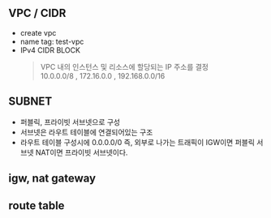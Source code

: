 ## VPC / CIDR
- create vpc
- name tag: test-vpc
- IPv4 CIDR BLOCK
  > VPC 내의 인스턴스 및 리소스에 할당되는 IP 주소를 결정 <br/>
  > 10.0.0.0/8 , 172.16.0.0 , 192.168.0.0/16 <br/>

## SUBNET 
- 퍼블릭, 프라이빗 서브넷으로 구성 <br/>
- 서브넷은 라우트 테이블에 연결되어있는 구조 <br/>
- 라우트 테이블 구성시에 0.0.0.0/0 즉, 외부로 나가는 트래픽이 IGW이면 퍼블릭 서브넷 NAT이면 프라이빗 서브넷이다. <br/>
## igw, nat gateway 
## route table

